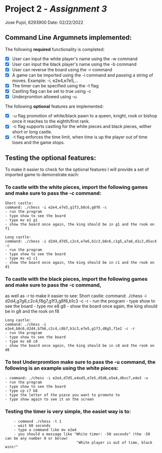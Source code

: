 # Project 2 - *Assignment 3*
Jose Pujol, 6293900
Date: 02/22/2022

## Command Line Argumnets implemented:

The following **required** functionality is completed:

  - [x] User can input the white player's name using the -w command
  - [x] User can input the black player's name using the -b command
  - [x] User can reverse the board using the -r command
  - [x] A game can be imported using the -i command and passing a string of moves.
        Example: -i, e2e4,e7e5,...
  - [x] The timer can be specified using the -t flag
  - [x] Castling flag can be set to true using -c
  - [x] Underpromtion allowed using -u

The following **optional** features are implemented:

- [x] -u flag promotion of white/black pawn to a queen, knight, rook or bishop once it reaches to the eighth/first rank. 
- [x] -c flag supports castling for the white pieces and black pieces, wither short or long castle. 
- [x] -t flag enforces the time limit, when time is up the player out of time loses and the game stops. 

## Testing the **optional** features:

To make it easier to check for the optional features I will provide a set of imported game to demonstrate each:

### To **castle** with the white pieces, import the following games and make sure to pass the -c command:
    Short castle:
    command: ./chess -i e2e4,e7e5,g1f3,b8c6,g8f6 -c 
    - run the program
    - type show to see the board
    - type mv e1 g1 
    - show the board once again, the king should be in g1 and the rook on f1

    Long castle:
    command: ./chess -i d2d4,d7d5,c2c4,e7e6,b1c3,b8c6,c1g5,a7a6,d1c2,d5xc4 -c
    - run the program
    - type show to see the board
    - type mv e1 c1 
    - show the board once again, the king should be in c1 and the rook on d1

### To **castle** with the black pieces, import the following games and make sure to pass the -c command,
as well as -r to make it easier to see:
    Short castle:
    command: ./chess -i d2d4,g7g6,c2c4,f8g7,g1f3,g8f6,b1c3 -c -r
    - run the program
    - type show to see the board
    - type mv e8 g8
    - show the board once again, the king should be in g8 and the rook on f8

    Long castle:
    command: ./chess -i e2e4,b8c6,d2d4,b7b6,c2c4,c8b7,b1c3,e7e5,g1f3,d8g5,f1e2 -c -r
    - run the program
    - type show to see the board
    - type mv e8 c8 
    - show the board once again, the king should be in c8 and the rook on d8

### To test **Underpromtion** make sure to pass the -u command, the following is an example using the white pieces:
    - command: ./chess -i e2e4,d7d5,e4xd5,e7e5,d5d6,e5e4,d6xc7,e4e3 -u
    - run the program
    - type show to see the board
    - type cp c7 b8
    - type the letter of the piece you want to promote to
    - type show again to see it on the screen

### Testing the timer is very simple, the easiet way is to:
        - command ./chess -t 1
        - wait 60 seconds
        - type a command like mv e2e4
        - you should a message like "White timer: -50 seconds" (the -50 can be any number 0 or below)
                                     "White player is out of time, black wins!" 






